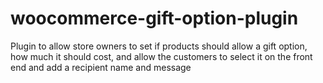 # woocommerce-gift-option-plugin
Plugin to allow store owners to set if products should allow a gift option, how much it should cost, and allow the customers to select it on the front end and add a recipient name and message
